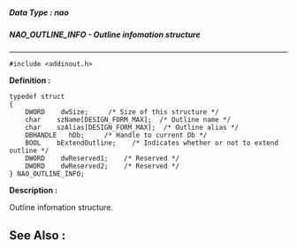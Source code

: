 ##### Data Type : nao
##### NAO_OUTLINE_INFO - Outline infomation structure
---
```
#include <addinout.h>
```

**Definition :**
```
typedef struct
{
	DWORD    dwSize;     /* Size of this structure */
	char    szName[DESIGN_FORM_MAX];  /* Outline name */
	char    szAlias[DESIGN_FORM_MAX];  /* Outline alias */
	DBHANDLE   hDb;     /* Handle to current Db */
	BOOL    bExtendOutline;    /* Indicates whether or not to extend 
outline */
	DWORD    dwReserved1;    /* Reserved */
	DWORD    dwReserved2;    /* Reserved */
} NAO_OUTLINE_INFO;
```

**Description :**

Outline infomation structure.


**See Also :**
---

